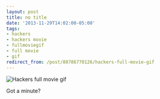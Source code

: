 ```yaml
---
layout: post
title: no title
date: '2013-11-29T14:02:00-05:00'
tags:
- hackers
- hackers movie
- fullmoviegif
- full movie
- gif
redirect_from: /post/80786770126/hackers-full-movie-gif
---
```

![Hackers full movie gif](http://i.imgur.com/qJHYIN0.gif)

Got a minute?
